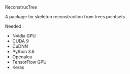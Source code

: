 ReconstrucTree

A package for skeleton reconstruction from trees pointsets


Needed :
- Nvidia GPU
- CUDA 9
- CuDNN
- Python 3.6
- Openalea
- TensorFlow GPU
- Keras